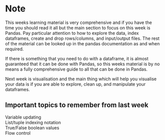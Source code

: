 # Note

This weeks learning material is very comprehensive and if you have the time you should read it all but the main section to focus on this week is Pandas. Pay particular attention to how to explore the data, index dataframes, create and drop rows/columns, and input/output files. The rest of the material can be looked up in the pandas documentation as and when required.

 If there is something that you need to do with a dataframe, it is almost guaranteed that it can be done with Pandas, so this weeks material is by no means a fully comprehensive guide to all that can be done in Pandas.

Next week is visualisation and the main thing which will help you visualise your data is if you are able to explore, clean up, and manipulate your dataframes.

## Important topics to remember from last week

Variable updating  
List/tuple indexing notation  
True/False boolean values  
Flow control  
